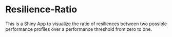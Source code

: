 # Resilience-Ratio
This is a Shiny App to visualize the ratio of resiliences between two possible performance profiles over a performance threshold from zero to one.
